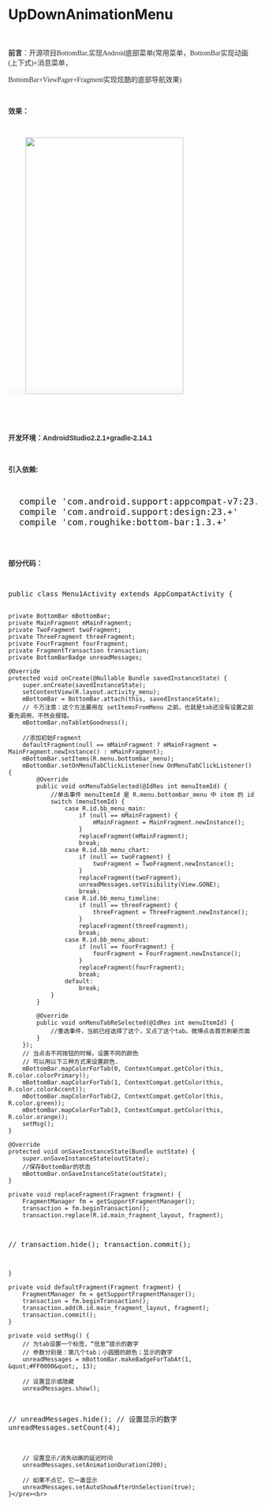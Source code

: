 # UpDownAnimationMenu

<!-- Baidu Button BEGIN -->

<div id="article_content" class="article_content">

<p><br>
</p>
<p><span style="color:rgb(51,51,51); font-family:Arial"><span style="font-size:14px"><strong>前言</strong>：</span><span style="font-family:宋体; text-align:center; background-color:rgb(249,249,249)"><span style="font-size:14px">开源项目BottomBar,实现Android底部菜单(常用菜单，BottomBar实现动画(上下式)&#43;消息菜单，</span></span></span></p>
<p><span style="color:rgb(51,51,51); font-family:Arial"><span style="font-family:宋体; text-align:center; background-color:rgb(249,249,249)"><span style="font-size:14px">BottomBar&#43;ViewPager&#43;Fragment实现炫酷的底部导航效果)</span></span></span><br>
</p>
<p><span style="color:rgb(51,51,51); font-family:Arial"><span style="font-family:宋体; text-align:center; background-color:rgb(249,249,249)"><span style="font-size:14px"><br>
</span></span></span></p>
<p><span style="color:rgb(51,51,51); font-family:Arial"><span style="font-family:宋体; text-align:center; background-color:rgb(249,249,249)"><span style="font-size:14px"><strong>效果：</strong></span></span></span></p>
<p><span style="color:rgb(51,51,51); font-family:Arial"><span style="font-family:宋体; text-align:center; background-color:rgb(249,249,249)"><span style="font-size:14px"><strong><br>
</strong></span></span></span></p>
<p style="text-align:left"><span style="color:rgb(51,51,51); font-family:Arial"><span style="font-family:宋体; text-align:center; background-color:rgb(249,249,249)"><span style="font-size:14px"><strong>&nbsp; &nbsp; &nbsp; &nbsp; &nbsp;&nbsp;<img src="http://img.blog.csdn.net/20170331172148670?watermark/2/text/aHR0cDovL2Jsb2cuY3Nkbi5uZXQvemhoX2NzZG5fYXJk/font/5a6L5L2T/fontsize/400/fill/I0JBQkFCMA==/dissolve/70/gravity/Center" width="320" height="520" alt=""><br>
</strong></span></span></span></p>
<p style="text-align:left"><span style="color:rgb(51,51,51); font-family:Arial"><span style="font-family:宋体; text-align:center; background-color:rgb(249,249,249)"><span style="font-size:14px"><strong><br>
</strong></span></span></span></p>
<p style="text-align:left"><span style="color:rgb(51,51,51); font-family:Arial"><span style="font-family:宋体; text-align:center; background-color:rgb(249,249,249)"><span style="font-size:14px"><strong><br>
</strong></span></span></span></p>
<p style="text-align:left"><span style="color:rgb(51,51,51); font-family:Arial"><span style="font-family:宋体; text-align:center; background-color:rgb(249,249,249)"><span style="font-size:14px"><strong><span style="color:rgb(51,51,51); font-family:&quot;Microsoft YaHei&quot;,Arial; font-size:14px">开发环境：AndroidStudio2.2.1&#43;gradle-2.14.1</span><br>
</strong></span></span></span></p>
<p style="text-align:left"><span style="color:rgb(51,51,51); font-family:Arial"><span style="font-family:宋体; text-align:center; background-color:rgb(249,249,249)"><span style="font-size:14px"><strong><span style="color:rgb(51,51,51); font-family:&quot;Microsoft YaHei&quot;,Arial; font-size:14px"><br>
</span></strong></span></span></span></p>
<p style="text-align:left"><span style="color:rgb(51,51,51); font-family:Arial"><span style="font-family:宋体; text-align:center; background-color:rgb(249,249,249)"><span style="font-size:14px"><strong><span style="color:rgb(51,51,51); font-family:&quot;Microsoft YaHei&quot;,Arial; font-size:14px">引入依赖:</span></strong></span></span></span></p>
<p><br>
</p>
<p><pre name="code" class="java"><span style="font-size:18px;">  compile 'com.android.support:appcompat-v7:23.0.0'
  compile 'com.android.support:design:23.+'
  compile 'com.roughike:bottom-bar:1.3.+'</span>
</pre><br>
<br>
</p>
<p style="text-align:left"><span><span><span><span style="text-align:center; background-color:rgb(249,249,249)"><strong><span style="color:rgb(51,51,51); font-family:&quot;Microsoft YaHei&quot;,Arial; font-size:14px"><span style="font-family:SimHei">部分代码：</span></span></strong></span></span></span></span></p>
<p style="text-align:left"><br>
</p>
<p style="text-align:left"><pre name="code" class="java">public class Menu1Activity extends AppCompatActivity {

    private BottomBar mBottomBar;
    private MainFragment mMainFragment;
    private TwoFragment twoFragment;
    private ThreeFragment threeFragment;
    private FourFragment fourFragment;
    private FragmentTransaction transaction;
    private BottomBarBadge unreadMessages;

    @Override
    protected void onCreate(@Nullable Bundle savedInstanceState) {
        super.onCreate(savedInstanceState);
        setContentView(R.layout.activity_menu);
        mBottomBar = BottomBar.attach(this, savedInstanceState);
        // 千万注意：这个方法要用在 setItemsFromMenu 之前，也就是tab还没有设置之前要先调用，不然会报错。
        mBottomBar.noTabletGoodness();

        //添加初始Fragment
        defaultFragment(null == mMainFragment ? mMainFragment = MainFragment.newInstance() : mMainFragment);
        mBottomBar.setItems(R.menu.bottombar_menu);
        mBottomBar.setOnMenuTabClickListener(new OnMenuTabClickListener() {
            @Override
            public void onMenuTabSelected(@IdRes int menuItemId) {
                //单击事件 menuItemId 是 R.menu.bottombar_menu 中 item 的 id
                switch (menuItemId) {
                    case R.id.bb_menu_main:
                        if (null == mMainFragment) {
                            mMainFragment = MainFragment.newInstance();
                        }
                        replaceFragment(mMainFragment);
                        break;
                    case R.id.bb_menu_chart:
                        if (null == twoFragment) {
                            twoFragment = TwoFragment.newInstance();
                        }
                        replaceFragment(twoFragment);
                        unreadMessages.setVisibility(View.GONE);
                        break;
                    case R.id.bb_menu_timeline:
                        if (null == threeFragment) {
                            threeFragment = ThreeFragment.newInstance();
                        }
                        replaceFragment(threeFragment);
                        break;
                    case R.id.bb_menu_about:
                        if (null == fourFragment) {
                            fourFragment = FourFragment.newInstance();
                        }
                        replaceFragment(fourFragment);
                        break;
                    default:
                        break;
                }
            }

            @Override
            public void onMenuTabReSelected(@IdRes int menuItemId) {
                //重选事件，当前已经选择了这个，又点了这个tab。微博点击首页刷新页面
            }
        });
        // 当点击不同按钮的时候，设置不同的颜色
        // 可以用以下三种方式来设置颜色.
        mBottomBar.mapColorForTab(0, ContextCompat.getColor(this, R.color.colorPrimary));
        mBottomBar.mapColorForTab(1, ContextCompat.getColor(this, R.color.colorAccent));
        mBottomBar.mapColorForTab(2, ContextCompat.getColor(this, R.color.green));
        mBottomBar.mapColorForTab(3, ContextCompat.getColor(this, R.color.orange));
        setMsg();
    }

    @Override
    protected void onSaveInstanceState(Bundle outState) {
        super.onSaveInstanceState(outState);
        //保存BottomBar的状态
        mBottomBar.onSaveInstanceState(outState);
    }

    private void replaceFragment(Fragment fragment) {
        FragmentManager fm = getSupportFragmentManager();
        transaction = fm.beginTransaction();
        transaction.replace(R.id.main_fragment_layout, fragment);
//        transaction.hide();
        transaction.commit();

    }

    private void defaultFragment(Fragment fragment) {
        FragmentManager fm = getSupportFragmentManager();
        transaction = fm.beginTransaction();
        transaction.add(R.id.main_fragment_layout, fragment);
        transaction.commit();
    }

    private void setMsg() {
        // 为tab设置一个标签，“信息”提示的数字
        // 参数分别是：第几个tab；小圆圈的颜色；显示的数字
        unreadMessages = mBottomBar.makeBadgeForTabAt(1, &quot;#FF0000&quot;, 13);

        // 设置显示或隐藏
        unreadMessages.show();
//        unreadMessages.hide();
        // 设置显示的数字
        unreadMessages.setCount(4);

        // 设置显示/消失动画的延迟时间
        unreadMessages.setAnimationDuration(200);

        // 如果不点它，它一直显示
        unreadMessages.setAutoShowAfterUnSelection(true);
    }</pre><br>
<br>
</p>
<p style="text-align:left"><br>
</p>

   
</div>



<!-- Baidu Button END -->
